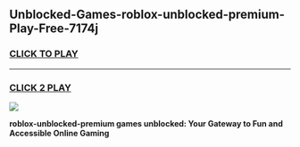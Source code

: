 
## Unblocked-Games-roblox-unblocked-premium-Play-Free-7174j
<h3>
<a href="https://premium76.site?title=roblox-unblocked-premium&ref=18A">CLICK TO PLAY</a></h3>
<hr>

<h3>
<a href="https://premium76.site?title=roblox-unblocked-premium&ref=18A">CLICK 2 PLAY</a>
  
</h3>

<a href="https://premium76.site?title=roblox-unblocked-premium&ref=18A"><img src="https://clearcache.store/games.png"></a>


**roblox-unblocked-premium games unblocked: Your Gateway to Fun and Accessible Online Gaming**
